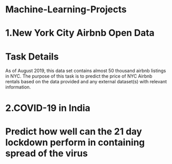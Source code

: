 # Machine-Learning-Projects
#  1.New York City Airbnb Open Data
# Task Details
As of August 2019, this data set contains almost 50 thousand airbnb listings in NYC. The purpose of this task is to predict the price of NYC Airbnb rentals based on the data provided and any external dataset(s) with relevant information.


#  2.COVID-19 in India
# Predict how well can the 21 day lockdown perform in containing spread of the virus
